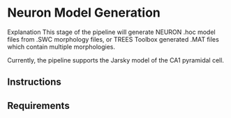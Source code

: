 # Neuron Model Generation
Explanation
This stage of the pipeline will generate NEURON .hoc model files from .SWC morphology files, or TREES Toolbox generated .MAT files which contain multiple morphologies.

Currently, the pipeline supports the Jarsky model of the CA1 pyramidal cell. 

## Instructions

## Requirements
